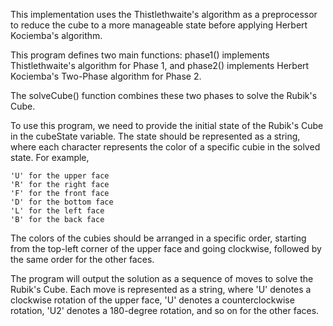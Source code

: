 This implementation uses the Thistlethwaite's algorithm as a preprocessor to reduce the cube to a more manageable state before applying Herbert Kociemba's algorithm.

This program defines two main functions: 
    phase1() implements Thistlethwaite's algorithm for Phase 1, 
    and phase2() implements Herbert Kociemba's Two-Phase algorithm for Phase 2. 

The solveCube() function combines these two phases to solve the Rubik's Cube.

To use this program, we need to provide the initial state of the Rubik's Cube in the cubeState variable. 
The state should be represented as a string, where each character represents the color of a specific cubie in the solved state. 
For example, 

    'U' for the upper face
    'R' for the right face
    'F' for the front face 
    'D' for the bottom face
    'L' for the left face
    'B' for the back face

The colors of the cubies should be arranged in a specific order, 
starting from the top-left corner of the upper face and going clockwise, 
followed by the same order for the other faces.

The program will output the solution as a sequence of moves to solve the Rubik's Cube.
Each move is represented as a string, 
    where 'U' denotes a clockwise rotation of the upper face, 
    'U' denotes a counterclockwise rotation, 
    'U2' denotes a 180-degree rotation, and so on for the other faces.
